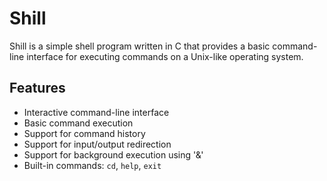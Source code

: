 # Shill

Shill is a simple shell program written in C that provides a basic command-line interface for executing commands on a Unix-like operating system.

## Features

- Interactive command-line interface
- Basic command execution
- Support for command history
- Support for input/output redirection
- Support for background execution using '&'
- Built-in commands: `cd`, `help`, `exit`
